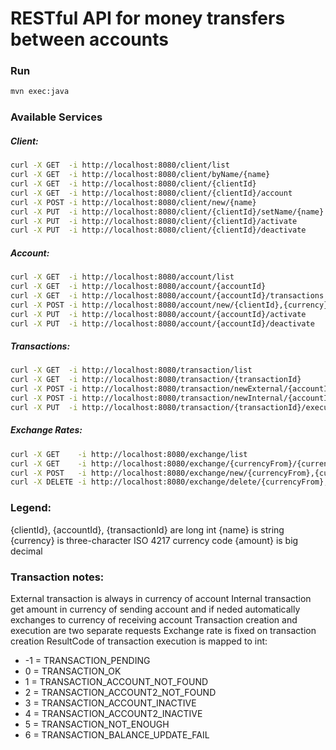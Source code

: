 # RESTful API for money transfers between accounts

### Run
```sh
mvn exec:java
```

### Available Services
##### Client:
```sh
curl -X GET  -i http://localhost:8080/client/list
curl -X GET  -i http://localhost:8080/client/byName/{name}
curl -X GET  -i http://localhost:8080/client/{clientId}
curl -X GET  -i http://localhost:8080/client/{clientId}/account
curl -X POST -i http://localhost:8080/client/new/{name}
curl -X PUT  -i http://localhost:8080/client/{clientId}/setName/{name}
curl -X PUT  -i http://localhost:8080/client/{clientId}/activate
curl -X PUT  -i http://localhost:8080/client/{clientId}/deactivate
```

##### Account:
```sh
curl -X GET  -i http://localhost:8080/account/list
curl -X GET  -i http://localhost:8080/account/{accountId}
curl -X GET  -i http://localhost:8080/account/{accountId}/transactions
curl -X POST -i http://localhost:8080/account/new/{clientId},{currency}
curl -X PUT  -i http://localhost:8080/account/{accountId}/activate
curl -X PUT  -i http://localhost:8080/account/{accountId}/deactivate
```
    
##### Transactions:
```sh
curl -X GET  -i http://localhost:8080/transaction/list
curl -X GET  -i http://localhost:8080/transaction/{transactionId}
curl -X POST -i http://localhost:8080/transaction/newExternal/{accountId},{amount}
curl -X POST -i http://localhost:8080/transaction/newInternal/{accountIdFrom},{accountIdTo},{amount}
curl -X PUT  -i http://localhost:8080/transaction/{transactionId}/execute
```

##### Exchange Rates:
```sh
curl -X GET    -i http://localhost:8080/exchange/list
curl -X GET    -i http://localhost:8080/exchange/{currencyFrom}/{currencyTo}
curl -X POST   -i http://localhost:8080/exchange/new/{currencyFrom},{currencyTo},{rate}
curl -X DELETE -i http://localhost:8080/exchange/delete/{currencyFrom},{currencyTo}
```
    
### Legend:
{clientId}, {accountId}, {transactionId} are long int
{name} is string
{currency} is three-character ISO 4217 currency code
{amount} is big decimal

### Transaction notes:
External transaction is always in currency of account
Internal transaction get amount in currency of sending account and if neded automatically exchanges to currency of receiving account
Transaction creation and execution are two separate requests
Exchange rate is fixed on transaction creation
ResultCode of transaction execution is mapped to int:
- -1 = TRANSACTION_PENDING
-  0 = TRANSACTION_OK
-  1 = TRANSACTION_ACCOUNT_NOT_FOUND
-  2 = TRANSACTION_ACCOUNT2_NOT_FOUND
-  3 = TRANSACTION_ACCOUNT_INACTIVE
-  4 = TRANSACTION_ACCOUNT2_INACTIVE
-  5 = TRANSACTION_NOT_ENOUGH
-  6 = TRANSACTION_BALANCE_UPDATE_FAIL
